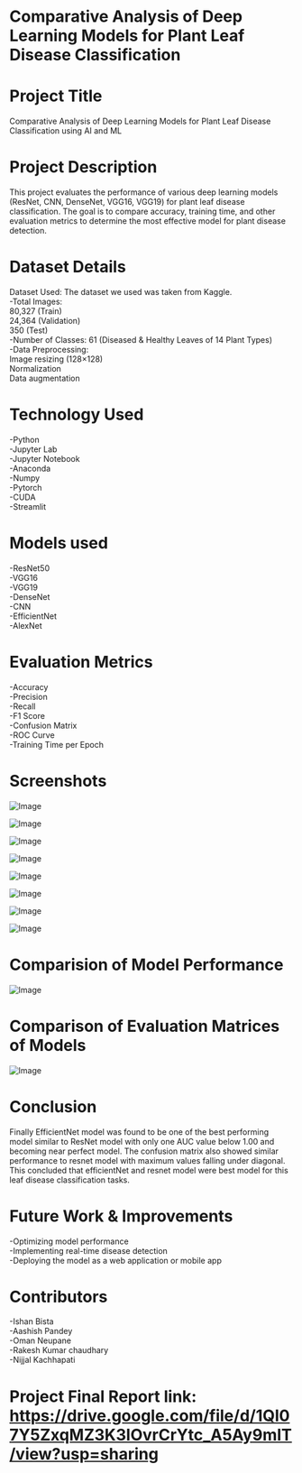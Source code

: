 # Comparative Analysis of Deep Learning Models for Plant Leaf Disease Classification
# Project Title 
 Comparative Analysis of Deep Learning Models for Plant Leaf Disease Classification using AI and ML <br>
# Project Description
This project evaluates the performance of various deep learning models (ResNet, CNN, DenseNet, VGG16, VGG19) for plant leaf disease classification. The goal is to compare accuracy, training time, and other evaluation metrics to determine the most effective model for plant disease detection.

# Dataset Details
Dataset Used: The dataset we used was taken from Kaggle. <br>
-Total Images: <br> 
80,327 (Train) <br> 
24,364 (Validation) <br> 
350 (Test) <br>
-Number of Classes: 61 (Diseased & Healthy Leaves of 14 Plant Types)<br>
-Data Preprocessing: <br>
Image resizing (128×128) <br>
Normalization <br>
Data augmentation

# Technology Used
-Python<br>
-Jupyter Lab<br>
-Jupyter Notebook<br>
-Anaconda<br>
-Numpy<br>
-Pytorch<br>
-CUDA<br>
-Streamlit

# Models used
-ResNet50<br>
-VGG16<br>
-VGG19<br>
-DenseNet<br>
-CNN <br>
-EfficientNet <br>
-AlexNet

# Evaluation Metrics

-Accuracy<br>
-Precision<br>
-Recall<br>
-F1 Score<br>
-Confusion Matrix<br>
-ROC Curve<br>
-Training Time per Epoch

# Screenshots
![Image](https://github.com/user-attachments/assets/9d4fd012-19cd-4caf-be2d-1ffa7a60ca6e)

![Image](https://github.com/user-attachments/assets/a2aa808b-b3ee-4921-a4a3-1aa5bf20246e)

![Image](https://github.com/user-attachments/assets/f29c0872-5a60-4a6d-880e-ece85e4764fe)

![Image](https://github.com/user-attachments/assets/e4ed201e-5a9e-4ba1-8576-38dfc60e23ca)

![Image](https://github.com/user-attachments/assets/c425a6b4-13b6-47fa-a368-b133a0c6da16)

![Image](https://github.com/user-attachments/assets/78c97d62-e139-48d2-b5d7-21557ed6185d)

![Image](https://github.com/user-attachments/assets/62cf683e-7339-4c0c-9507-7bf010b11948)

![Image](https://github.com/user-attachments/assets/a09d33d4-125a-4f67-ae4d-688837ac051c)

# Comparision of Model Performance
![Image](https://github.com/user-attachments/assets/579124ce-e7a4-450a-a4a9-17cf1c49bcbd)


# Comparison of Evaluation Matrices of Models
![Image](https://github.com/user-attachments/assets/bff6f348-df75-48ec-8803-c5c0eb24abe7)

# Conclusion
Finally EfficientNet model was found to be one of the best performing model similar to ResNet model with only one AUC value below 1.00 and becoming near perfect model. The confusion matrix also showed similar performance to resnet model with maximum values falling under diagonal. This concluded that efficientNet and resnet model were best model for this leaf disease classification tasks.
# Future Work & Improvements
-Optimizing model performance<br>
-Implementing real-time disease detection<br>
-Deploying the model as a web application or mobile app<br>

# Contributors
-Ishan Bista <br>
-Aashish Pandey<br>
-Oman Neupane<br>
-Rakesh Kumar chaudhary<br>
-Nijjal Kachhapati

# Project Final Report link:  https://drive.google.com/file/d/1Ql07Y5ZxqMZ3K3lOvrCrYtc_A5Ay9mIT/view?usp=sharing
